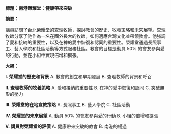 **標題：南港榮耀堂：健康帶來突破**

**摘要：**

講員訪問了台北榮耀堂的查理牧師，探討教會的歷史、牧養策略和未來展望。查理牧師分享了他作為一名在國外長大的牧師，如何適應台灣文化並帶領教會。他強調了愛和接納的重要性，以及在神的愛中恢復和認同的重要性。榮耀堂通過長照事工、藝人學院和社區活動等方式服務社區。教會的目標是動員 50% 的會友參與愛的行動，並在小組中實現倍增和擴張。

**大綱：**

**I. 榮耀堂的歷史和背景**
    A. 教會的創立和早期發展
    B. 查理牧師的背景和呼召

**II. 查理牧師的牧養策略**
    A. 愛和接納的重要性
    B. 在神的愛中恢復和認同
    C. 突破無形的壓力

**III. 榮耀堂的在地宣教策略**
    A. 長照事工
    B. 藝人學院
    C. 社區活動

**IV. 榮耀堂的未來展望**
    A. 動員 50% 的會友參與愛的行動
    B. 小組的倍增和擴張

**V. 講員對榮耀堂的評價**
    A. 健康帶來突破的教會
    B. 南港的楊過